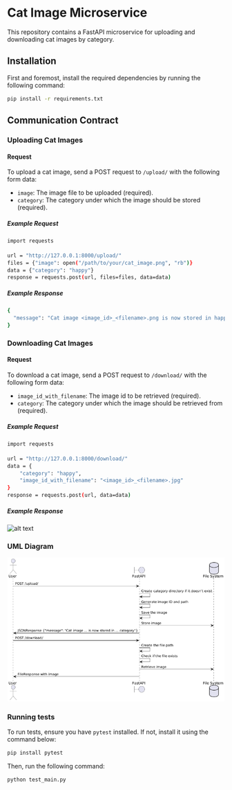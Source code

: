 # Cat Image Microservice

This repository contains a FastAPI microservice for uploading and downloading cat images by category.

## Installation
First and foremost, install the required dependencies by running the following command:
```bash
pip install -r requirements.txt
```

## Communication Contract

### Uploading Cat Images

#### Request

To upload a cat image, send a POST request to `/upload/` with the following form data:
- `image`: The image file to be uploaded (required).
- `category`: The category under which the image should be stored (required).

##### Example Request

```bash
import requests

url = "http://127.0.0.1:8000/upload/"
files = {"image": open("/path/to/your/cat_image.png", "rb")}
data = {"category": "happy"}
response = requests.post(url, files=files, data=data)

```
##### Example Response

```bash
{
  "message": "Cat image <image_id>_<filename>.png is now stored in happy category"
}
```

### Downloading Cat Images

#### Request

To download a cat image, send a POST request to `/download/` with the following form data:
- `image_id_with_filename`: The image id to be retrieved (required).
- `category`: The category under which the image should be retrieved from (required).

##### Example Request

```bash
import requests

url = "http://127.0.0.1:8000/download/"
data = {
    "category": "happy",
    "image_id_with_filename": "<image_id>_<filename>.jpg"
}
response = requests.post(url, data=data)
```
##### Example Response

![alt text](https://pngimg.com/uploads/cat/cat_PNG50424.png)

### UML Diagram
![Alt text](/UML/UML.png?raw=true "UML Diagram")

### Running tests
To run tests, ensure you have `pytest` installed. If not, install it using the command below:
```bash
pip install pytest
```
Then, run the following command:
```bash
python test_main.py
```